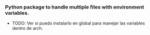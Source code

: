 ### Python package to handle multiple files with environment variables.

- TODO: Ver si puedo instalarlo en global para manejar las variables dentro de arch.